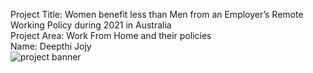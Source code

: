 Project Title: Women benefit less than Men from an Employer’s Remote Working Policy during 2021 in Australia
<br>
Project Area: Work From Home and their policies
<br>
Name: Deepthi Jojy
<br>
![project banner](https://user-images.githubusercontent.com/122414196/232620122-67efd243-fccb-449d-a008-19e0a7df80d6.png)